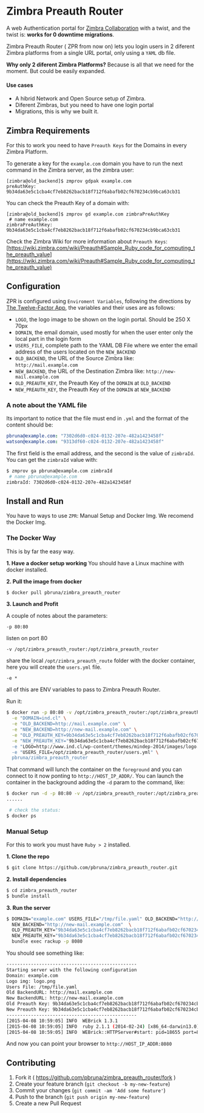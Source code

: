 # Zimbra Preauth Router

A web Authentication portal for [Zimbra Collaboration](http://www.zimbra.com) with a twist, and the twist is: **works for 0 downtime migrations**.

Zimbra Preauth Router ( ZPR from now on) lets you login users in 2 diferent Zimbra platforms from a single URL portal, only using a `YAML` db file.

**Why only 2 diferent Zimbra Platforms?**
Because is all that we need for the moment. But could be easily expanded.

#### Use cases

* A hibrid Network and Open Source setup of Zimbra.
* Diferent Zimbras, but you need to have one login portal
* Migrations, this is why we built it.

## Zimbra Requirements
For this to work you need to have `Preauth Keys` for the Domains in every Zimbra Platform.

To generate a key for the `example.com` domain you have to run the next command in the Zimbra server, as the zimbra user:

```
[zimbra@old_backend]$ zmprov gdpak example.com
preAuthKey: 9b34da63e5c1cba4cf7eb8262bacb18f712f6abafb02cf670234cb9bca63cb31

```

You can check the Preauth Key of a domain with:
```
[zimbra@old_backend]$ zmprov gd example.com zimbraPreAuthKey
 # name example.com
zimbraPreAuthKey: 9b34da63e5c1cba4cf7eb8262bacb18f712f6abafb02cf670234cb9bca63cb31

```

Check the Zimbra Wiki for more information about `Preauth Keys`: [https://wiki.zimbra.com/wiki/Preauth#Sample_Ruby_code_for_computing_the_preauth_value](https://wiki.zimbra.com/wiki/Preauth#Sample_Ruby_code_for_computing_the_preauth_value)

## Configuration 
ZPR is configured using `Enviroment Variables`, following the directions by [The Twelve-Factor App](http://12factor.net), the variables and their uses are as follows:

* `LOGO`, the logo image to be shown on the login portal. Should be 250 X 70px
* `DOMAIN`, the email domain, used mostly for when the user enter only the local part in the login form
* `USERS_FILE`, complete path to the YAML DB File where we enter the email address of the users located on the `NEW_BACKEND`
* `OLD_BACKEND`, the URL of the Source Zimbra like: `http://mail.example.com`
* `NEW_BACKEND`, the URL of the Destination Zimbra like: `http://new-mail.example.com`
* `OLD_PREAUTH_KEY`, the Preauth Key of the `DOMAIN` at `OLD_BACKEND`
* `NEW_PREAUTH_KEY`, the Preauth Key of the `DOMAIN` at `NEW_BACKEND`

### A note about the YAML file
Its important to notice that the file must end in `.yml` and the format of the content should be:

```yaml
pbruna@example.com: "7302d6d0-c024-0132-207e-482a1423458f"
watson@example.com: "9313df60-c024-0132-207e-482a1423458f"
```

The first field is the email address, and the second is the value of `zimbraId`. You can get the `zimbraId` value with:

```bash
$ zmprov ga pbruna@example.com zimbraId
 # name pbruna@example.com
zimbraId: 7302d6d0-c024-0132-207e-482a1423458f
```

## Install and Run
You have to ways to use `ZPR`: Manual Setup and Docker Img.
We recomend the Docker Img.

### The Docker Way
This is by far the easy way.

**1. Have a docker setup working**
You should have a Linux machine with docker installed.

**2. Pull the image from docker**
```bash
$ docker pull pbruna/zimbra_preauth_router
```

**3. Launch and Profit**

A couple of notes about the parameters:

`-p 80:80`

listen on port 80

`-v /opt/zimbra_preauth_router:/opt/zimbra_preauth_router`

share the local `/opt/zimbra_preauth_route` folder with the docker container, here you will create the `users.yml` file.

`-e *`

all of this are ENV variables to pass to Zimbra Preauth Router.

Run it:

```bash
$ docker run -p 80:80 -v /opt/zimbra_preauth_router:/opt/zimbra_preauth_router \
  -e "DOMAIN=ind.cl" \
  -e "OLD_BACKEND=http://mail.example.com" \
  -e "NEW_BACKEND=http://new-mail.example.com" \
  -e "OLD_PREAUTH_KEY=9b34da63e5c1cba4cf7eb8262bacb18f712f6abafb02cf670234cb9bca63cb31" \
  -e "NEW_PREAUTH_KEY="9b34da63e5c1cba4cf7eb8262bacb18f712f6abafb02cf670234cb9bca63cb31" \
  -e "LOGO=http://www.ind.cl/wp-content/themes/mindep-2014/images/logo.png" \
  -e "USERS_FILE=/opt/zimbra_preauth_router/users.yml" \
  pbruna/zimbra_preauth_router
```

That command will lunch the container on the `foreground` and you can connect to it now ponting to `http://HOST_IP_ADDR/`.
You can launch the container in the background adding the `-d` param to the command, like:

```bash
$ docker run -d -p 80:80 -v /opt/zimbra_preauth_router:/opt/zimbra_preauth_router \
......

 # check the status:
$ docker ps
```

### Manual Setup
For this to work you must have `Ruby > 2` installed.

**1. Clone the repo**
```bash
$ git clone https://github.com/pbruna/zimbra_preauth_router.git
```

**2. Install dependencies**
```bash
$ cd zimbra_preauth_router
$ bundle install
```

**3. Run the server**
```bash
$ DOMAIN="example.com" USERS_FILE="/tmp/file.yaml" OLD_BACKEND="http://mail.example.com" \
  NEW_BACKEND="http://new-mail.example.com"  \
  OLD_PREAUTH_KEY="9b34da63e5c1cba4cf7eb8262bacb18f712f6abafb02cf670234cb9bca63cb31" \
  NEW_PREAUTH_KEY="9b34da63e5c1cba4cf7eb8262bacb18f712f6abafb02cf670234cb9bca63cb31" \
  bundle exec rackup -p 8080
```

You should see something like:

```bash
------------------------------------------------
Starting server with the following configuration
Domain: example.com
Logo img: logo.png
Users File: /tmp/file.yaml
Old BackendURL: http://mail.example.com
New BackendURL: http://new-mail.example.com
Old Preauth Key: 9b34da63e5c1cba4cf7eb8262bacb18f712f6abafb02cf670234cb9bca63cb31
New Preauth Key: 9b34da63e5c1cba4cf7eb8262bacb18f712f6abafb02cf670234cb9bca63cb31
------------------------------------------------
[2015-04-08 10:59:05] INFO  WEBrick 1.3.1
[2015-04-08 10:59:05] INFO  ruby 2.1.1 (2014-02-24) [x86_64-darwin13.0]
[2015-04-08 10:59:05] INFO  WEBrick::HTTPServer#start: pid=18655 port=8080
```

And now you can point your browser to  `http://HOST_IP_ADDR:8080`


## Contributing

1. Fork it ( https://github.com/pbruna/zimbra_preauth_router/fork )
2. Create your feature branch (`git checkout -b my-new-feature`)
3. Commit your changes (`git commit -am 'Add some feature'`)
4. Push to the branch (`git push origin my-new-feature`)
5. Create a new Pull Request